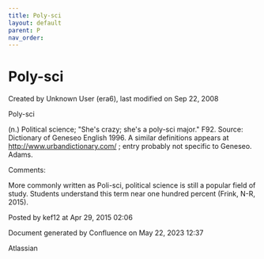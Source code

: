 ```yaml
---
title: Poly-sci
layout: default
parent: P
nav_order:
---
```


# Poly-sci

Created by  Unknown User (era6), last modified on Sep 22, 2008

Poly-sci 

(n.) Political science; &quot;She's crazy; she's a poly-sci major.&quot; F92. Source: Dictionary of Geneseo English 1996. A similar definitions appears at http://www.urbandictionary.com/ ; entry probably not specific to Geneseo. Adams.

Comments:

More commonly written as Poli-sci, political science is still a popular field of study. Students understand this term near one hundred percent (Frink, N-R, 2015).

Posted by kef12 at Apr 29, 2015 02:06

Document generated by Confluence on May 22, 2023 12:37

Atlassian
